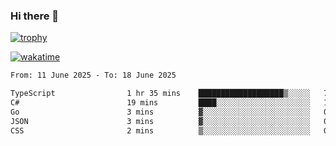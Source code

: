 ### Hi there 👋

[![trophy](https://github-profile-trophy.vercel.app/?username=cxnky&theme=dracula)](https://github.com/ryo-ma/github-profile-trophy)

[![wakatime](https://wakatime.com/badge/user/1c39c599-5497-41b9-a5be-2c4676e7fd23.svg)](https://wakatime.com/@1c39c599-5497-41b9-a5be-2c4676e7fd23)
<!--START_SECTION:waka-->

```txt
From: 11 June 2025 - To: 18 June 2025

TypeScript                1 hr 35 mins    ███████████████████▒░░░░░   77.04 %
C#                        19 mins         ████░░░░░░░░░░░░░░░░░░░░░   15.64 %
Go                        3 mins          ▓░░░░░░░░░░░░░░░░░░░░░░░░   02.57 %
JSON                      3 mins          ▓░░░░░░░░░░░░░░░░░░░░░░░░   02.48 %
CSS                       2 mins          ▒░░░░░░░░░░░░░░░░░░░░░░░░   01.84 %
```

<!--END_SECTION:waka-->
